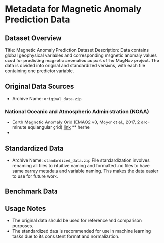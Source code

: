 # Metadata for Magnetic Anomaly Prediction Data

## Dataset Overview
Title: Magnetic Anomaly Prediction Dataset
Description: Data contains global geophysical variables and corresponding magnetic anomaly values used for predicting magnetic anomalies as part of the MagNav project. The data is divided into original and standardized versions, with each file containing one predictor variable.

## Original Data Sources
- Archive Name: `original_data.zip`
### National Oceanic and Atmospheric Administration (NOAA)
* Earth Magnetic Anomaly Grid (EMAG2 v3, Meyer et al., 2017, 2 arc-minute equiangular grid) [link](https://www.ncei.noaa.gov/products/earth-magnetic-model-anomaly-grid-2)
** herhe
* 



## Standardized Data
- Archive Name: `standardized_data.zip`
File standardization involves renaming all files to intuitive naming and formatted .nc files to have same xarray metadata and variable naming. This makes the data easier to use for future work.

## Benchmark Data

## Usage Notes
- The original data should be used for reference and comparison purposes.
- The standardized data is recommended for use in machine learning tasks due to its consistent format and normalization.

